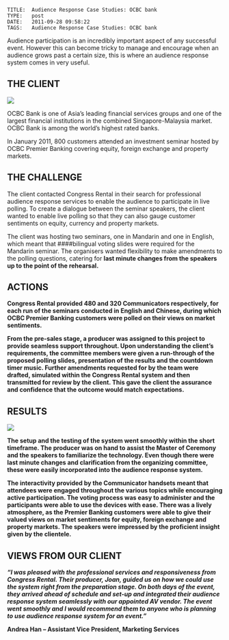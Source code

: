     
    TITLE: 	Audience Response Case Studies: OCBC bank	
    TYPE: 	post	
    DATE: 	2011-09-28 09:58:22	
    TAGS: 	Audience Response Case Studies: OCBC bank	




Audience participation is an incredibly important aspect of any successful event. However this can become tricky to manage and encourage when an audience grows past a certain size, this is where an audience response system comes in very useful.





## THE CLIENT
 <img src="http://congressrental.com.au/wp-content/uploads/2011/09/case__OCBC_2.jpg">


OCBC Bank is one of Asia’s leading financial services groups and one of the largest financial institutions in the combined Singapore-Malaysia market. OCBC Bank is among the world’s highest rated banks.



In January 2011, 800 customers attended an investment seminar hosted by OCBC Premier Banking covering equity, foreign exchange and property markets.





## THE CHALLENGE


The client contacted Congress Rental in their search for professional audience response services to enable the audience to participate in live polling. To create a dialogue between the seminar speakers, the client wanted to enable live polling so that they can also gauge customer sentiments on equity, currency and property markets.



The client was hosting two seminars, one in Mandarin and one in English, which meant that ####bilingual voting slides</strong> were required for the Mandarin seminar. The organisers wanted flexibility to make amendments to the polling questions, catering for <strong>last minute changes from the speakers up to the point of the rehearsal.





## ACTIONS


Congress Rental provided 480 and 320 Communicators respectively, for each run of the seminars conducted in English and Chinese, during which OCBC Premier Banking customers were polled on their views on market sentiments.



From the pre-sales stage, a producer was assigned to this project to provide seamless support throughout. Upon understanding the client’s requirements, the committee members were given a run-through of the proposed polling slides, presentation of the results and the countdown timer music. Further amendments requested for by the team were drafted, simulated within the Congress Rental system and then transmitted for review by the client. This gave the client the assurance and confidence that the outcome would match expectations.





## RESULTS


<img src="http://congressrental.com.au/wp-content/uploads/2011/09/case__OCBC_3.jpg">



The setup and the testing of the system went smoothly within the short timeframe. The producer was on hand to assist the Master of Ceremony and the speakers to familiarize the technology.   Even though there were last minute changes and clarification from the organizing committee, these were easily incorporated into the audience response system.



The interactivity provided by the Communicator handsets meant that attendees were engaged throughout the various topics while encouraging active participation. The voting process was easy to administer and the participants were able to use the devices with ease. There was a lively atmosphere, as the Premier Banking customers were able to give their valued views on market sentiments for equity, foreign exchange and property markets.  The speakers were impressed by the proficient insight given by the clientele.





## VIEWS FROM OUR CLIENT


<em>“I was pleased with the professional services and responsiveness from Congress Rental. Their producer, Joan, guided us on how we could use the system right from the preparation stage.  On both days of the event, they arrived ahead of schedule and set-up and integrated their audience response system seamlessly with our appointed AV vendor. The event went smoothly and I would recommend them to anyone who is planning to use audience response system for an event.”</em>



Andrea Han – Assistant Vice President, Marketing Services




